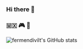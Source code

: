 ### Hi there 👋

### 🇲🇽 🎮 🐶

![fermendivilt's GitHub stats](https://github-readme-stats.vercel.app/api?username=fermendivilt&show_icons=true&theme=radical)

<!--
**fermendivilt/fermendivilt** is a ✨ _special_ ✨ repository because its `README.md` (this file) appears on your GitHub profile.

Here are some ideas to get you started:

- 🔭 I’m currently working on ...
- 🌱 I’m currently learning ...
- 👯 I’m looking to collaborate on ...
- 🤔 I’m looking for help with ...
- 💬 Ask me about ...
- 📫 How to reach me: ...
- 😄 Pronouns: ...
- ⚡ Fun fact: ...
-->
